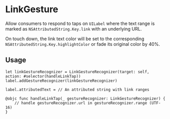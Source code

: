 # LinkGesture

Allow consumers to respond to taps on `UILabel` where the text range is
marked as `NSAttributedString.Key.link` with an underlying URL.

On touch down, the link text color will be set to the corresponding
`NSAttributedString.Key.highlightColor` or fade its original
color by 40%.

## Usage

```
let linkGestureRecognizer = LinkGestureRecognizer(target: self, action: #selector(handleLinkTap))
label.addGestureRecognizer(linkGestureRecognizer)

label.attributedText = // An attributed string with link ranges

@objc func handleLinkTap(_ gestureRecognizer: LinkGestureRecognizer) {
    // handle gestureRecognizer.url in gestureRecognizer.range (UTF-16)
}
```
